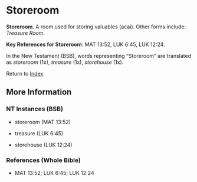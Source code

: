 # Storeroom
**Storeroom**. 
A room used for storing valuables (acai). 
Other forms include: 
*Treasure Room*. 


**Key References for Storeroom**: 
MAT 13:52, LUK 6:45, LUK 12:24. 




In the New Testament (BSB), words representing “Storeroom” are translated as 
*storeroom* (1x), *treasure* (1x), *storehouse* (1x). 


Return to [Index](00-Index.md)

## More Information

### NT Instances (BSB)

* storeroom (MAT 13:52)

* treasure (LUK 6:45)

* storehouse (LUK 12:24)



### References (Whole Bible)

* MAT 13:52; LUK 6:45; LUK 12:24



